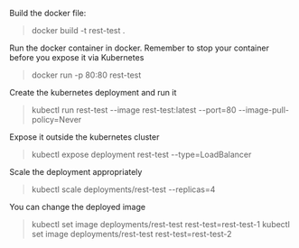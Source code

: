 Build the docker file:
> docker build -t rest-test .

Run the docker container in docker. Remember to stop your container before you expose it via Kubernetes
> docker run -p 80:80 rest-test

Create the kubernetes deployment and run it
> kubectl run rest-test --image rest-test:latest --port=80 --image-pull-policy=Never

Expose it outside the kubernetes cluster
> kubectl expose deployment rest-test --type=LoadBalancer

Scale the deployment appropriately
> kubectl scale deployments/rest-test --replicas=4

You can change the deployed image
> kubectl set image deployments/rest-test rest-test=rest-test-1
> kubectl set image deployments/rest-test rest-test=rest-test-2
